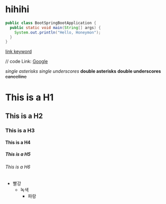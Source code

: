 # hihihi

```java
public class BootSpringBootApplication {
  public static void main(String[] args) {
    System.out.println("Hello, Honeymon");
  }
}
```

[link keyword][id]

[id]: URL "Optional Title here"

// code
Link: [Google][googlelink]

[googlelink]: https://google.com "Go google"


*single asterisks*
_single underscores_
**double asterisks**
__double underscores__
~~cancelline~~

# This is a H1
## This is a H2
### This is a H3
#### This is a H4
##### This is a H5
###### This is a H6


- 빨강
  - 녹색
    - 파랑
